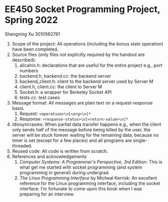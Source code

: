 # EE450 Socket Programming Project, Spring 2022

Shangning Xu 3010562761

1. Scope of the project: All operations (including the bonus stats operation) have been completed.
2. Source files (only files not explicitly required by the handout are described):
    1. alicahin.h: declarations that are useful for the entire project e.g., port numbers
    2. backend.h, backend.cc: the backend server
    3. backend_client.h: client to the backend server used by Server M
    4. client.h, client.cc: the client to Server M
    5. Socket.h: a wrapper for Berkeley Socket API
    6. tests.cc: test cases
3. Message format: All messages are plain text on a request-response basis.
    1. Request: `<operation>\n[<arg>\n]*`
    2. Response: `<response-status>\n[<return-value>\n]*`
4. Idiosyncrasies: When partial data transfer happens e.g., when the client only sends half of the message before being killed by the user, the server will be stuck forever waiting for the remaining data, because no timer is set (except for a few places) and all programs are single-threaded.
5. Reused code: All code is written from scratch.
6. References and acknowledgements
    1. *Computer Systems: A Programmer's Perspective, 3rd Edition*: This is what get me started with socket programming (and system programming in general) during undergrad.
    2. *The Linux Programming Interface* by Micheal Kerrisk: An excellent reference for the Linux programming interface, including the socket interface. I'm fortunate to come upon this book when I was preparing for an interview.

